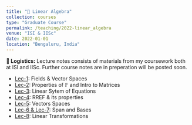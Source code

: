```yaml
---
title: "📔 Linear Algebra"
collection: courses
type: "Graduate Course"
permalink: /teaching/2022-linear_algebra
venue: "ISI & IISc"
date: 2022-01-01
location: "Bengaluru, India"
---
```


**📌 Logistics:** Lecture notes consists of materials from my coursework both at ISI and IISc. Further course notes are in preperation will be posted soon.

- [Lec-1](https://drive.google.com/drive/folders/1C7zoexfoqzHwo2e5FP3oHlcHLrf8okB4): Fields & Vector Spaces
- [Lec-2](https://drive.google.com/drive/folders/1C7zoexfoqzHwo2e5FP3oHlcHLrf8okB4): Properties of $\mathds{F}$ and Intro to Matrices
- [Lec-3](https://drive.google.com/drive/folders/1C7zoexfoqzHwo2e5FP3oHlcHLrf8okB4): Linear Sytem of Equations
- [Lec-4](https://drive.google.com/drive/folders/1C7zoexfoqzHwo2e5FP3oHlcHLrf8okB4): RREF & its properties
- [Lec-5](https://drive.google.com/drive/folders/1C7zoexfoqzHwo2e5FP3oHlcHLrf8okB4): Vectors Spaces
- [Lec-6 & Lec-7](https://drive.google.com/drive/folders/1C7zoexfoqzHwo2e5FP3oHlcHLrf8okB4): Span and Bases
- [Lec-8](https://drive.google.com/drive/folders/1C7zoexfoqzHwo2e5FP3oHlcHLrf8okB4): Linear Transformations